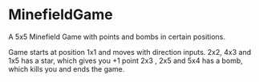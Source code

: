 # MinefieldGame
A 5x5 Minefield Game with points and bombs in certain positions.

Game starts at position 1x1 and moves with direction inputs.
2x2, 4x3 and 1x5 has a star, which gives you +1 point
2x3 , 2x5 and 5x4 has a bomb, which kills you and ends the game.

